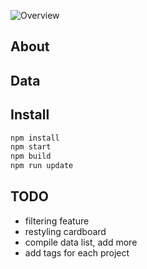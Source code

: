![Overview](https://raw.githubusercontent.com/shujianbu/DJToolboxes/master/overview.png)

## About

## Data

## Install
```sh
npm install
npm start
npm build
npm run update
```
## TODO
* filtering feature
* restyling cardboard
* compile data list, add more
* add tags for each project
